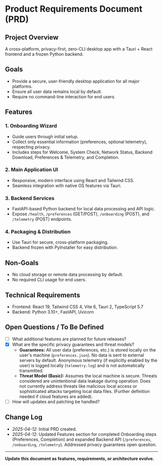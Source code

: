 # Product Requirements Document (PRD)

## Project Overview
A cross-platform, privacy-first, zero-CLI desktop app with a Tauri + React frontend and a frozen Python backend.

## Goals
- Provide a secure, user-friendly desktop application for all major platforms.
- Ensure all user data remains local by default.
- Require no command-line interaction for end users.

## Features

### 1. Onboarding Wizard
- Guide users through initial setup.
- Collect only essential information (preferences, optional telemetry), respecting privacy.
- Includes steps for Welcome, System Check, Network Status, Backend Download, Preferences & Telemetry, and Completion.

### 2. Main Application UI
- Responsive, modern interface using React and Tailwind CSS.
- Seamless integration with native OS features via Tauri.

### 3. Backend Services
- FastAPI-based Python backend for local data processing and API logic.
- Expose `/health`, `/preferences` (GET/POST), `/onboarding` (POST), and `/telemetry` (POST) endpoints.

### 4. Packaging & Distribution
- Use Tauri for secure, cross-platform packaging.
- Backend frozen with PyInstaller for easy distribution.

## Non-Goals
- No cloud storage or remote data processing by default.
- No required CLI usage for end users.

## Technical Requirements
- Frontend: React 19, Tailwind CSS 4, Vite 6, Tauri 2, TypeScript 5.7
- Backend: Python 3.10+, FastAPI, Uvicorn

## Open Questions / To Be Defined
- [ ] What additional features are planned for future releases?
- [x] What are the specific privacy guarantees and threat models?
  - **Guarantees:** All user data (preferences, etc.) is stored locally on the user's machine (`preferences.json`). No data is sent to external servers by default. Anonymous telemetry (if explicitly enabled by the user) is logged locally (`telemetry.log`) and is not automatically transmitted.
  - **Threat Model (Basic):** Assumes the local machine is secure. Threats considered are unintentional data leakage during operation. Does not currently address threats like malicious local access or sophisticated attacks targeting local data files. (Further definition needed if cloud features are added).
- [ ] How will updates and patching be handled?

## Change Log
- _2025-04-12_: Initial PRD created.
- _2025-04-12_: Updated Features section for completed Onboarding steps (Preferences, Completion) and expanded Backend API (`/preferences`, `/onboarding`, `/telemetry`). Addressed privacy guarantees open question.

---

**Update this document as features, requirements, or architecture evolve.**
